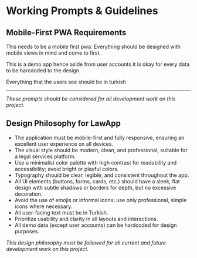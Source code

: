 # Working Prompts & Guidelines

## Mobile-First PWA Requirements

This needs to be a mobile first pwa. Everything should be designed with mobile views in mind and come to first.

This is a demo app hence aside from user accounts it is okay for every data to be harcdoded to the design.

Everything that the users see should be in turkish

---

*These prompts should be considered for all development work on this project.*


## Design Philosophy for LawApp

- The application must be mobile-first and fully responsive, ensuring an excellent user experience on all devices.
- The visual style should be modern, clean, and professional, suitable for a legal services platform.
- Use a minimalist color palette with high contrast for readability and accessibility; avoid bright or playful colors.
- Typography should be clear, legible, and consistent throughout the app.
- All UI elements (buttons, forms, cards, etc.) should have a sleek, flat design with subtle shadows or borders for depth, but no excessive decoration.
- Avoid the use of emojis or informal icons; use only professional, simple icons where necessary.
- All user-facing text must be in Turkish.
- Prioritize usability and clarity in all layouts and interactions.
- All demo data (except user accounts) can be hardcoded for design purposes.

*This design philosophy must be followed for all current and future development work on this project.*